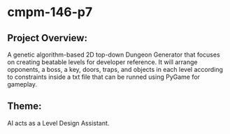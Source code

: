 # cmpm-146-p7
## Project Overview: 
A genetic algorithm-based 2D top-down Dungeon Generator that focuses on creating beatable levels for developer reference. It will arrange opponents, a boss, a key, doors, traps, and objects in each level according to constraints inside a txt file that can be runned using PyGame for gameplay.
## Theme: 
AI acts as a Level Design Assistant.
